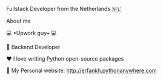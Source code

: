 
Fullstack Developer from the Netherlands 🇳🇱 

About me

💻 •Upwork guy• 💻

💼 Backend Developer

❤️ I love writing Python open-source packages

💬 My Personal website: http://erfankh.pythonanywhere.com


